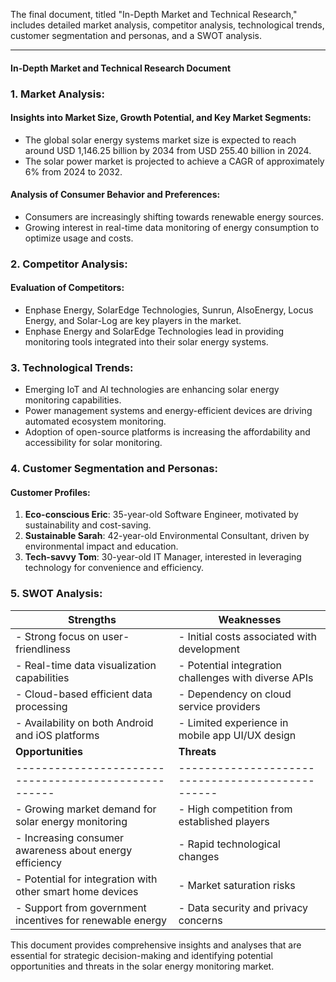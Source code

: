 The final document, titled "In-Depth Market and Technical Research," includes detailed market analysis, competitor analysis, technological trends, customer segmentation and personas, and a SWOT analysis.

---

#### **In-Depth Market and Technical Research Document**

### 1. Market Analysis:
#### Insights into Market Size, Growth Potential, and Key Market Segments:
- The global solar energy systems market size is expected to reach around USD 1,146.25 billion by 2034 from USD 255.40 billion in 2024.
- The solar power market is projected to achieve a CAGR of approximately 6% from 2024 to 2032.

#### Analysis of Consumer Behavior and Preferences:
- Consumers are increasingly shifting towards renewable energy sources.
- Growing interest in real-time data monitoring of energy consumption to optimize usage and costs.

### 2. Competitor Analysis:
#### Evaluation of Competitors:
- Enphase Energy, SolarEdge Technologies, Sunrun, AlsoEnergy, Locus Energy, and Solar-Log are key players in the market.
- Enphase Energy and SolarEdge Technologies lead in providing monitoring tools integrated into their solar energy systems.

### 3. Technological Trends:
- Emerging IoT and AI technologies are enhancing solar energy monitoring capabilities.
- Power management systems and energy-efficient devices are driving automated ecosystem monitoring.
- Adoption of open-source platforms is increasing the affordability and accessibility for solar monitoring.

### 4. Customer Segmentation and Personas:
#### Customer Profiles:
1. **Eco-conscious Eric**: 35-year-old Software Engineer, motivated by sustainability and cost-saving.
2. **Sustainable Sarah**: 42-year-old Environmental Consultant, driven by environmental impact and education.
3. **Tech-savvy Tom**: 30-year-old IT Manager, interested in leveraging technology for convenience and efficiency.

### 5. SWOT Analysis:
| **Strengths**                                      | **Weaknesses**                                 |
|----------------------------------------------------|------------------------------------------------|
| - Strong focus on user-friendliness               | - Initial costs associated with development    |
| - Real-time data visualization capabilities       | - Potential integration challenges with diverse APIs |
| - Cloud-based efficient data processing           | - Dependency on cloud service providers        |
| - Availability on both Android and iOS platforms  | - Limited experience in mobile app UI/UX design |
| **Opportunities**                                  | **Threats**                                     |
|----------------------------------------------------|------------------------------------------------|
| - Growing market demand for solar energy monitoring | - High competition from established players    |
| - Increasing consumer awareness about energy efficiency | - Rapid technological changes               |
| - Potential for integration with other smart home devices | - Market saturation risks                      |
| - Support from government incentives for renewable energy | - Data security and privacy concerns         |

This document provides comprehensive insights and analyses that are essential for strategic decision-making and identifying potential opportunities and threats in the solar energy monitoring market.